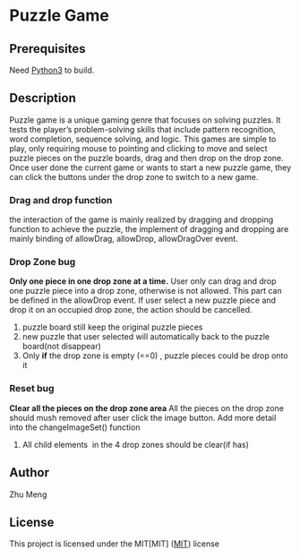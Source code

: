 # Puzzle Game

## Prerequisites
Need [Python3](https://www.python.org/) to build.

## Description
Puzzle game is a unique gaming genre that focuses on solving puzzles. It tests the player’s problem-solving skills that include pattern recognition, word completion, sequence solving, and logic.
This games are simple to play, only requiring mouse to pointing and clicking to move and select puzzle pieces on the puzzle boards, drag and then drop on the drop zone.
Once user done the current game or wants to start a new puzzle game, they can click the buttons under the drop zone to switch to a new game.

### Drag and drop function
the interaction of the game is mainly realized by dragging and dropping function to achieve the puzzle,
the implement of dragging and dropping are mainly binding of allowDrag, allowDrop, allowDragOver event.



### Drop Zone bug
**Only one piece in one drop zone at a time.**
User only can drag and drop one puzzle piece into a drop zone, otherwise is not allowed. This part can be defined in the allowDrop event.
If user select a new puzzle piece and drop it on an occupied drop zone, the action should be cancelled.
1. puzzle board still keep the original puzzle pieces    
2. new puzzle that user selected will automatically back to the puzzle board(not disappear)
3. Only **if** the drop zone is empty (==0) , puzzle pieces could be drop onto it


### Reset bug
**Clear all the pieces on the drop zone area**
All the pieces on the drop zone should mush removed after user click the image button.
Add more detail into the changeImageSet() function
1. All child elements <image>  in the 4 drop zones should be clear(if has)

## Author
Zhu Meng

## License
This project is licensed under the MIT[MIT]
([MIT](https://choosealicense.com/licenses/mit/)) license
